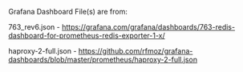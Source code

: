 Grafana Dashboard File(s) are from:

763_rev6.json - 
https://grafana.com/grafana/dashboards/763-redis-dashboard-for-prometheus-redis-exporter-1-x/


haproxy-2-full.json -
https://github.com/rfmoz/grafana-dashboards/blob/master/prometheus/haproxy-2-full.json
